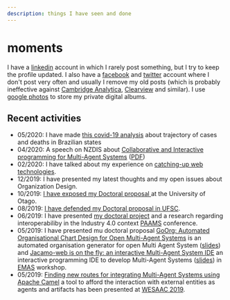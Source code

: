 ```yaml
---
description: things I have seen and done
---
```


# moments

I have a [linkedin](https://br.linkedin.com/in/cleber-jorge-amaral-77827a10) account in which I rarely post something, but I try to keep the profile updated. I also have a [facebook](https://www.facebook.com/) and [twitter](https://twitter.com/cleberjamaral) account where I don't post very often and usually I remove my old posts \(which is probably ineffective against [Cambridge Analytica](https://en.wikipedia.org/wiki/Cambridge_Analytica), [Clearview](https://edition.cnn.com/2020/02/10/tech/clearview-ai-ceo-hoan-ton-that/index.html) and similar\). I use [google photos](https://photos.google.com/) to store my private digital albums.

## Recent activities

* 05/2020: I have made [this covid-19 analysis](https://colab.research.google.com/github/cleberjamaral/cleberjamaral.github.io/blob/master/knowledge/research/machine-learning/brazil-states-trajectories-and-deaths.ipynb) about trajectory of cases and deaths in Brazilian states
* 04/2020: A speech on NZDIS about [Collaborative and Interactive programming for Multi-Agent Systems](https://www.diva-portal.org/smash/record.jsf?pid=diva2:1425986) \([PDF](https://people.cs.umu.se/tkampik/Collaborative_and_Interactive_Agent_oriented_Developer_Operations.pdf)\)
* 02/2020: I have talked about my experience on [catching-up web technologies](https://www.slideshare.net/clebercbr/catchingup-web-technologies-an-endless-story).
* 12/2019: I have presented my latest thoughts and my open issues about Organization Design.
* 10/2019: [I have exposed my Doctoral proposal ](https://www.linkedin.com/posts/cleber-jorge-amaral-77827a10_doutorado-qualificado-com-sucesso-supervisionado-activity-6571903577474822144-N-av)at the University of Otago.
* 08/2019: [I have defended my Doctoral proposal in UFSC](https://www.linkedin.com/posts/cleber-jorge-amaral-77827a10_doutorado-qualificado-com-sucesso-supervisionado-activity-6571903577474822144-N-av).
* 06/2019: I have presented [my doctoral project](https://www.slideshare.net/clebercbr/doctoral-proposal-from-goals-to-organisations-automated-organisation-generator-for-mas) and a research regarding interoperabiliby in the Industry 4.0 context [PAAMS](https://www.paams.net/) conference.
* 05/2019: I have presented mu doctoral proposal [GoOrg: Automated Organisational Chart Design for Open Multi-Agent Systems](https://link.springer.com/chapter/10.1007/978-3-030-24299-2_28) is an automated organisation generator for open Multi Agent System \([slides](https://www.slideshare.net/clebercbr/doctoral-proposal-from-goals-to-organisations-automated-organisation-generator-for-mas)\) and [Jacamo-web is on the fly: an interactive Multi-Agent System IDE](http://cgi.csc.liv.ac.uk/~lad/emas2019/accepted/EMAS2019_paper_8.pdf) an interactive programming IDE to develop Multi-Agent Systems \([slides](https://www.slideshare.net/clebercbr/jacamo-web-is-on-the-fly-an-interactive-multiagent-systems-programming-environment)\) in [EMAS](http://aamas2019.encs.concordia.ca/) workshop.
* 05/2019: [Finding new routes for integrating Multi-Agent Systems using Apache Camel](https://arxiv.org/abs/1905.10490) a tool to afford the interaction with external entities as agents and artifacts has been presented at [WESAAC 2019](https://gsigma.ufsc.br/wesaac2019/).

